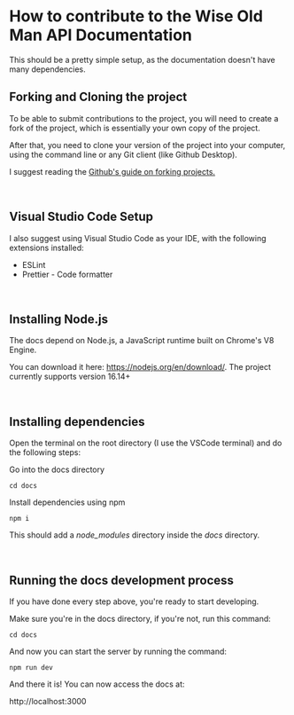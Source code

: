 # How to contribute to the Wise Old Man API Documentation

This should be a pretty simple setup, as the documentation doesn't have many dependencies.

## Forking and Cloning the project

To be able to submit contributions to the project, you will need to create a fork of the project, which is essentially your own copy of the project.

After that, you need to clone your version of the project into your computer, using the command line or any Git client (like Github Desktop).

I suggest reading the [Github's guide on forking projects.](https://guides.github.com/activities/forking/)

<br />

## Visual Studio Code Setup

I also suggest using Visual Studio Code as your IDE, with the following extensions installed:

- ESLint
- Prettier - Code formatter

<br />

## Installing Node.js

The docs depend on Node.js, a JavaScript runtime built on Chrome's V8 Engine.

You can download it here: https://nodejs.org/en/download/. The project currently supports version 16.14+

<br />

## Installing dependencies

Open the terminal on the root directory (I use the VSCode terminal) and do the following steps:

Go into the docs directory

```
cd docs
```

Install dependencies using npm

```
npm i
```

This should add a _node_modules_ directory inside the _docs_ directory.

<br />

## Running the docs development process

If you have done every step above, you're ready to start developing.

Make sure you're in the docs directory, if you're not, run this command:

```
cd docs
```

And now you can start the server by running the command:

```
npm run dev
```

And there it is! You can now access the docs at:

http://localhost:3000
